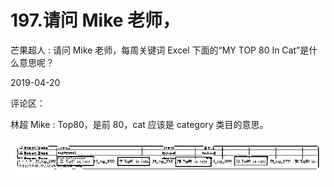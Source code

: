 # 197.请问 Mike 老师，

芒果超人 : 请问 Mike 老师，每周关键词 Excel 下面的“MY TOP 80 In Cat”是什么意思呢？

2019-04-20

评论区：

林超 Mike : Top80，是前 80，cat 应该是 category 类目的意思。

![image](img/Image_021.png)